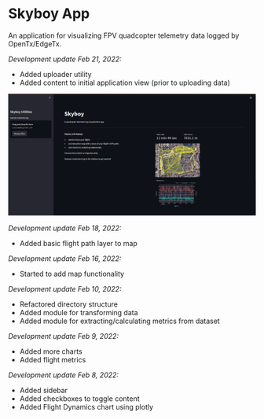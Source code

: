 # Skyboy App

An application for visualizing FPV quadcopter telemetry data logged by OpenTx/EdgeTx.

_Development update Feb 21, 2022:_

* Added uploader utility
* Added content to initial application view (prior to uploading data)

![Development screenshot](app/src/images/skyboyapp-feb212022.jpg)

_Development update Feb 18, 2022:_

* Added basic flight path layer to map

_Development update Feb 16, 2022:_

* Started to add map functionality

_Development update Feb 10, 2022:_

* Refactored directory structure
* Added module for transforming data
* Added module for extracting/calculating metrics from dataset

_Development update Feb 9, 2022:_

* Added more charts
* Added flight metrics

_Development update Feb 8, 2022:_

* Added sidebar
* Added checkboxes to toggle content
* Added Flight Dynamics chart using plotly